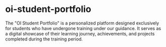 # oi-student-portfolio
The "OI Student Portfolio" is a personalized platform designed exclusively for students who have undergone training under our guidance. It serves as a digital showcase of their learning journey, achievements, and projects completed during the training period.
